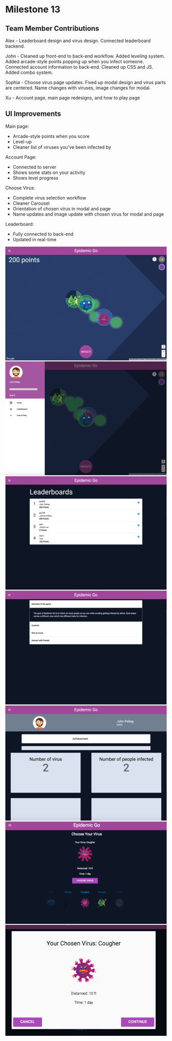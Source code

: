 # Milestone 13

## Team Member Contributions

Alex - Leaderboard design and virus design.  Connected leaderboard backend.

John - Cleaned up front-end to back-end workflow.  Added leveling system.  Added arcade-style points popping up when you infect
someone.  Connected account information to back-end.  Cleaned up CSS and JS.  Added combo system.

Sophia - Choose virus page updates. Fixed up modal design and virus parts are centered. Name changes with viruses, image changes for modal.

Xu - Account page, main page redesigns, and how to play page

## UI Improvements

Main page:
* Arcade-style points when you score
* Level-up
* Cleaner list of viruses you've been infected by

Account Page:
* Connected to server
* Shows some stats on your activity
* Shows level progress

Choose Virus:
* Complete virus selection workflow
* Cleaner Carousel
* Orientation of chosen virus in modal and page
* Name updates and image update with chosen virus for modal and page

Leaderboard:
* Fully connected to back-end
* Updated in real-time

![ScreenGrab](https://raw.githubusercontent.com/johnpallag/MashedPotatoRacoons/master/milestone12_1.png)
![ScreenGrab](https://raw.githubusercontent.com/johnpallag/MashedPotatoRacoons/master/milestone12_2.png)
![ScreenGrab](https://raw.githubusercontent.com/johnpallag/MashedPotatoRacoons/master/milestone12_3.png)
![ScreenGrab](https://raw.githubusercontent.com/johnpallag/MashedPotatoRacoons/master/milestone12_4.png)
![ScreenGrab](https://raw.githubusercontent.com/johnpallag/MashedPotatoRacoons/master/milestone12_5.png)
![ScreenGrab](https://raw.githubusercontent.com/johnpallag/MashedPotatoRacoons/master/milestone12_6.png)
![ScreenGrab](https://raw.githubusercontent.com/johnpallag/MashedPotatoRacoons/master/milestone12_7.png)
